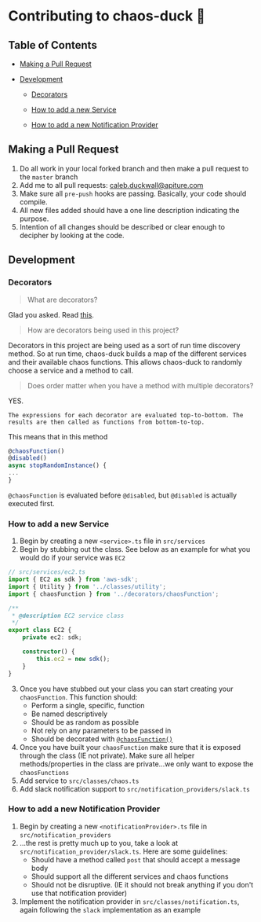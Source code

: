 # Contributing to chaos-duck 🦆

## Table of Contents

-   [Making a Pull Request](#markdown-header-making-a-pull-request)

-   [Development](#markdown-header-development)

    -   [Decorators](#markdown-header-decorators)

    -   [How to add a new Service](#markdown-header-how-to-add-a-new-service)

    -   [How to add a new Notification Provider](#markdown-header-how-to-add-a-new-notification-provider)

## Making a Pull Request

1. Do all work in your local forked branch and then make a pull request to the `master` branch
2. Add me to all pull requests: caleb.duckwall@apiture.com
3. Make sure all `pre-push` hooks are passing. Basically, your code should compile.
4. All new files added should have a one line description indicating the purpose.
5. Intention of all changes should be described or clear enough to decipher by looking at the code.

## Development

### Decorators

> What are decorators?

Glad you asked. Read [this](https://www.typescriptlang.org/docs/handbook/decorators.html).

> How are decorators being used in this project?

Decorators in this project are being used as a sort of run time discovery method. So at run time, chaos-duck builds a map of the different services and their available chaos functions. This allows chaos-duck to randomly choose a service and a method to call.

> Does order matter when you have a method with multiple decorators?

YES.

    The expressions for each decorator are evaluated top-to-bottom. The results are then called as functions from bottom-to-top.

This means that in this method

```ts
@chaosFunction()
@disabled()
async stopRandomInstance() {
...
}
```

`@chaosFunction` is evaluated before `@disabled`, but `@disabled` is actually executed first.

### How to add a new Service

1. Begin by creating a new `<service>.ts` file in `src/services`
2. Begin by stubbing out the class. See below as an example for what you would do if your service was `EC2`

```typescript
// src/services/ec2.ts
import { EC2 as sdk } from 'aws-sdk';
import { Utility } from '../classes/utility';
import { chaosFunction } from '../decorators/chaosFunction';

/**
 * @description EC2 service class
 */
export class EC2 {
    private ec2: sdk;

    constructor() {
        this.ec2 = new sdk();
    }
}
```

3. Once you have stubbed out your class you can start creating your `chaosFunction`. This function should:
    - Perform a single, specific, function
    - Be named descriptively
    - Should be as random as possible
    - Not rely on any parameters to be passed in
    - Should be decorated with [`@chaosFunction()`](#markdown-header-decorators)
4. Once you have built your `chaosFunction` make sure that it is exposed through the class (IE not private). Make sure all helper methods/properties in the class are private...we only want to expose the `chaosFunctions`
5. Add service to `src/classes/chaos.ts`
6. Add slack notification support to `src/notification_providers/slack.ts`

### How to add a new Notification Provider

1. Begin by creating a new `<notificationProvider>.ts` file in `src/notification_providers`
2. ...the rest is pretty much up to you, take a look at `src/notification_provider/slack.ts`. Here are some guidelines:
    - Should have a method called `post` that should accept a message body
    - Should support all the different services and chaos functions
    - Should not be disruptive. (IE it should not break anything if you don't use that notification provider)
3. Implement the notification provider in `src/classes/notification.ts`, again following the `slack` implementation as an example
